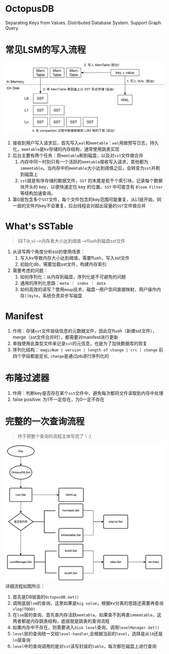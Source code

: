 # OctopusDB
Separating Keys from Values. Distributed Database System. Support Graph Query. 

# 常见LSM的写入流程
![img.png](doc/lsm/write-normal-lsm.png)
1. 接收到用户写入请求后，首先写入`wal`和`memtable`：`wal`用做预写日志，持久化，`memtable`是kv存储的内存结构，通常使用跳表实现
2. 后台主要有两个任务：将`memtable`刷到磁盘，以及对`sst`文件做合并
   1. 内存中同一时刻只有一个活跃的`memtable`接收写入请求，其他都为`immemtable`。当内存中的`memtable`大小达到阈值之后，会转变为`sst`并刷到磁盘上
   2. `sst`就是有序存储的数据文件，`SST` 的末尾是若干个索引块，记录每个数据块开头的 key，以便快速定位 key 的位置。`SST` 中可能含有 `Bloom Filter` 等结构加速查询。
3. 第0层包含多个`SST`文件，每个文件包含的key范围可能重复，从L1层开始，同一层的文件内key不会重复，后台线程会对超出容量的`SST`文件做合并

# What's SSTable
> SET(k,v)-->内存表大小达到阈值-->flush到磁盘sst文件
1. 从读写两个角度分析sst的使用场景：
   1. 写入kv导致内存大小达到阈值，需要flush，写入sst文件
   2. 初始化db，需要加载sst文件，构建内存索引
2. 需要考虑的问题：
   1. 如何序列化：从内存到磁盘，序列化是不可避免的问题
   2. 通用的序列化思路：`meta ｜ index ｜ data`
   3. 如何高效的读写？使用`mmap`技术，磁盘--用户空间直接映射，用户操作内存`[]byte`，系统负责异步写磁盘
   
# Manifest
1. 作用：存储`sst`文件层级信息的元数据文件，因此在flush（新建sst文件），merge（sst文件合并时），都需要对manifest进行更新
2. 单独使用此类型文件来记录`sst`的元信息，也是为了加快数据库的恢复
3. 序列化结构： `magicNum | version | length of change | crc | change` 前四个字段都是定长, `change`是通过pb进行序列化的

# 布隆过滤器
1. 作用：判断key是否存在某个`sst`文件中，避免每次都将文件读取到内存中处理
2. false positive: 为1不一定存在，为0一定不存在

# 完整的一次查询流程
> 终于把整个查询的流程主体写完了！:)

![get-flow](doc/lsm/Get-flow.jpeg)
详细流程如图所示：
1. 首先是DB层面的`OctopusDB.Get()`
2. 调用底层`lsm`的查询，这里如果是`big value`，根据kv分离的思路还需要再查询`vlog(TODO)`
3. 在`lsm`层的查询，首先查内存活跃`memtable`，如果查不到再查`immemtable`，这两者都是内存跳表结构，底层就是跳表的查询流程
4. 如果内存中不存在，则需要进入`disk level`查询，调用`levelManager.Get()`
5. `level`层的查询统一交给`level-handler`,会根据当前的`level`，选择是从`l0`还是`ln`层查询
6. `level`中的查询调用的是对`sst`读写封装的`table`，每次都在磁盘上进行查询